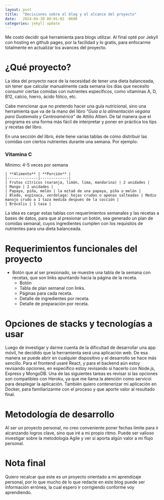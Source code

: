 ```yaml
---
layout: post
title:  "Decisiones sobre el blog y el alcance del proyecto"
date:   2024-04-30 00:01:02 -0600
categories: jekyll update
---
```


Me costó decidir qué herramienta para blogs utilizar. Al final opté por Jekyll con hosting en github pages, por la facilidad y lo gratis, para enfocarme totalmente en actualizar los avances del proyecto. 

# ¿Qué proyecto?

La idea del proyecto nace de la necesidad de tener una dieta balanceada, sin tener que calcular manualmente cada semana los días que necesito consumir ciertas comidas con nutrientes específicos, como vitaminas A, D, B12, calcio, hierro, ácido fólico, etc. 

Cabe mencionar que no pretendo hacer una guía nutricional, sino una herramienta que va de la mano del libro *"Guía a la alimentación vegana para Guatemala y Centroamérica"* de Attilio Altieri. De tal manera que el programa es una forma más fácil de interpretar y poner en práctica los tips y recetas del libro. 

En una sección del libro, éste tiene varias tablas de cómo distribuir las comidas con ciertos nutrientes durante una semana. Por ejemplo: 

### Vitamina C
Mínimo: 4-5 veces por semana
```table
| **Alimento** | **Porción** |
|--------------|-------------|
| Frutos cítricos (naranja, limón, lima, mandarina) | 2 unidades |
| Mango | 2 unidades |
| Papaya, piña, melón | la mitad de una papaya, piña o melón |
| Bledo, espinaca, verdolaga: hojas crudas o apenas salteadas | Medio manojo crudo o 1 taza medida después de la cocción |
| Brócolis | 1 taza |
```
La idea es cargar estas tablas con requerimientos semanales y las recetas a bases de datos, para que al presionar un botón, sea generado un plan de comidas semanal, cuyos ingredientes cumplen con los requisitos de nutrientes para una dieta balanceada.

# Requerimientos funcionales del proyecto

- Botón que al ser presionado, se muestre una tabla de la semana con recetas, que son links apuntando hacia la página de la receta.
    - Botón
    - Tabla de plan semanal con links.
    - Páginas para cada receta. 
    - Detalle de ingredientes por receta. 
    - Detalle de preparación por receta.

# Opciones de stacks y tecnologías a usar

Luego de investigar y darme cuenta de la dificultad de desarrollar una app móvil, he decidido que la herramienta será una aplicación web. De esa manera se puede abrir en cualquier dispositivo y el desarrollo se hace más sencillo. Para el frontend usaré React, y para el backend aún estoy revisando opciones, en específico estoy revisando si hacerlo con Node.js, Express y MongoDB. Una de las siguientes tareas es revisar si las opciones son compatibles con Heroku, ya que me llama la atención como servicoi para desplegar la aplicación. 
También quiero contenerizar mi aplicación en Docker, para familiarizarme con el proceso y que aporte valor al resultado final. 

# Metodología de desarrollo

Al ser un proyecto personal, no creo conveniente poner fechas límite para ir alcanzando logros clave, sino que iré a mi propio ritmo. Puede ser valioso investigar sobre la metodología Agile y ver si aporta algún valor a mi flujo personal. 

# Nota final

Quiero recalcar que este es un proyecto orientado a mi aprendizaje personal, por lo que mucho de lo que redacte en este blog puede ser información errónea, la cual espero ir corrigiendo conforme voy aprendiendo.

